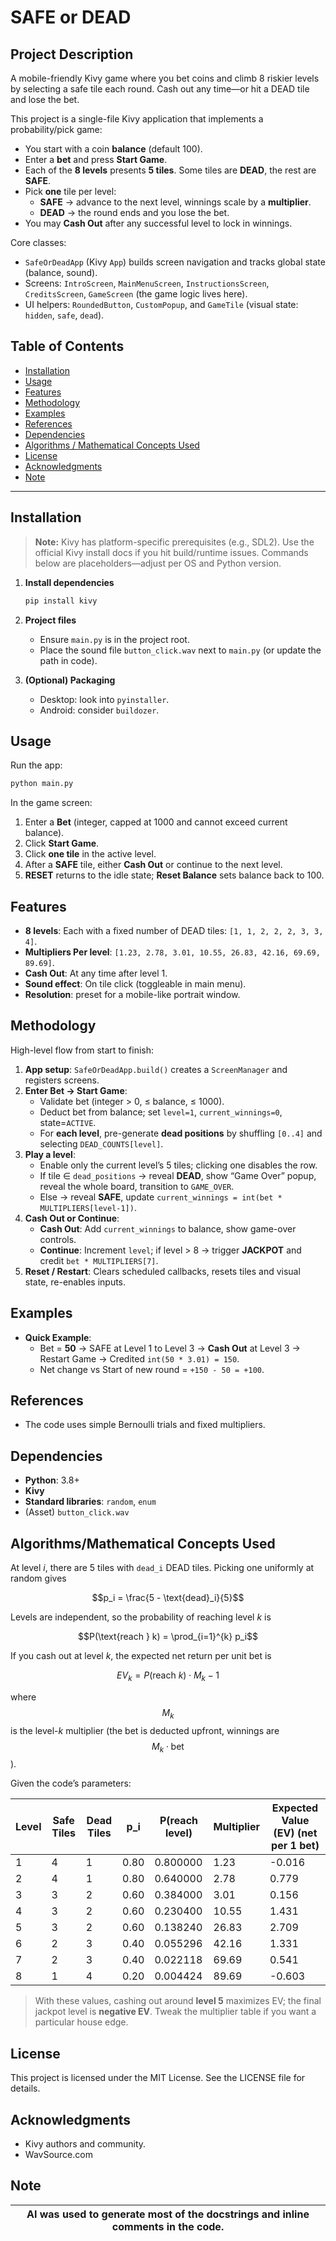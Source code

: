 # SAFE or DEAD

## Project Description
A mobile-friendly Kivy game where you bet coins and climb 8 riskier levels by selecting a safe tile each round. Cash out any time—or hit a DEAD tile and lose the bet.

This project is a single-file Kivy application that implements a probability/pick game:
- You start with a coin **balance** (default 100).
- Enter a **bet** and press **Start Game**.
- Each of the **8 levels** presents **5 tiles**. Some tiles are **DEAD**, the rest are **SAFE**.
- Pick **one** tile per level:
  - **SAFE** → advance to the next level, winnings scale by a **multiplier**.
  - **DEAD** → the round ends and you lose the bet.
- You may **Cash Out** after any successful level to lock in winnings.

Core classes:
- `SafeOrDeadApp` (Kivy `App`) builds screen navigation and tracks global state (balance, sound).
- Screens: `IntroScreen`, `MainMenuScreen`, `InstructionsScreen`, `CreditsScreen`, `GameScreen` (the game logic lives here).
- UI helpers: `RoundedButton`, `CustomPopup`, and `GameTile` (visual state: `hidden`, `safe`, `dead`).

## Table of Contents
- [Installation](#installation)
- [Usage](#usage)
- [Features](#features)
- [Methodology](#methodology)
- [Examples](#examples)
- [References](#references)
- [Dependencies](#dependencies)
- [Algorithms / Mathematical Concepts Used](#algorithmsmathematical-concepts-used)
- [License](#license)
- [Acknowledgments](#acknowledgments)
- [Note](#note)

---

## Installation
> **Note:** Kivy has platform-specific prerequisites (e.g., SDL2). Use the official Kivy install docs if you hit build/runtime issues. Commands below are placeholders—adjust per OS and Python version.

1. **Install dependencies**
   ```bash
   pip install kivy
   ```

2. **Project files**
   - Ensure `main.py` is in the project root.
   - Place the sound file `button_click.wav` next to `main.py` (or update the path in code).

3. **(Optional) Packaging**
   - Desktop: look into `pyinstaller`.
   - Android: consider `buildozer`.

## Usage
Run the app:
```bash
python main.py
```

In the game screen:
1. Enter a **Bet** (integer, capped at 1000 and cannot exceed current balance).
2. Click **Start Game**.
3. Click **one tile** in the active level.
4. After a **SAFE** tile, either **Cash Out** or continue to the next level.
5. **RESET** returns to the idle state; **Reset Balance** sets balance back to 100.

## Features
- **8 levels**: Each with a fixed number of DEAD tiles: `[1, 1, 2, 2, 2, 3, 3, 4]`.
- **Multipliers Per level**: `[1.23, 2.78, 3.01, 10.55, 26.83, 42.16, 69.69, 89.69]`.
- **Cash Out**: At any time after level 1.
- **Sound effect**: On tile click (toggleable in main menu).
- **Resolution**: preset for a mobile-like portrait window.

## Methodology
High-level flow from start to finish:
1. **App setup**: `SafeOrDeadApp.build()` creates a `ScreenManager` and registers screens.
2. **Enter Bet → Start Game**:
   - Validate bet (integer > 0, ≤ balance, ≤ 1000).
   - Deduct bet from balance; set `level=1`, `current_winnings=0`, state=`ACTIVE`.
   - For **each level**, pre-generate **dead positions** by shuffling `[0..4]` and selecting `DEAD_COUNTS[level]`.
3. **Play a level**:
   - Enable only the current level’s 5 tiles; clicking one disables the row.
   - If tile ∈ `dead_positions` → reveal **DEAD**, show “Game Over” popup, reveal the whole board, transition to `GAME_OVER`.
   - Else → reveal **SAFE**, update `current_winnings = int(bet * MULTIPLIERS[level-1])`.
4. **Cash Out or Continue**:
   - **Cash Out**: Add `current_winnings` to balance, show game-over controls.
   - **Continue**: Increment `level`; if level > 8 → trigger **JACKPOT** and credit `bet * MULTIPLIERS[7]`.
5. **Reset / Restart**: Clears scheduled callbacks, resets tiles and visual state, re-enables inputs.

## Examples
- **Quick Example**:
  - Bet = **50** → SAFE at Level 1 to Level 3 → **Cash Out** at Level 3 → Restart Game → Credited `int(50 * 3.01) = 150`.
  - Net change vs Start of new round = `+150 - 50 = +100`.

## References
- The code uses simple Bernoulli trials and fixed multipliers.

## Dependencies
- **Python**: 3.8+
- **Kivy**
- **Standard libraries**: `random`, `enum`
- (Asset) `button_click.wav`

## Algorithms/Mathematical Concepts Used
At level *i*, there are 5 tiles with `dead_i` DEAD tiles. Picking one uniformly at random gives

$$p_i = \frac{5 - \text{dead}_i}{5}$$

Levels are independent, so the probability of reaching level *k* is

$$P(\text{reach } k) = \prod_{i=1}^{k} p_i$$

If you cash out at level *k*, the expected net return per unit bet is

$$EV_k = P(\text{reach } k) \cdot M_k - 1$$

where $$M_k$$ is the level-*k* multiplier (the bet is deducted upfront, winnings are $$M_k \cdot \text{bet}$$).

Given the code’s parameters:

| Level | Safe Tiles | Dead Tiles | p_i | P(reach level) | Multiplier | Expected Value (EV) (net per 1 bet) |
| --- | --- | --- | --- | --- | --- | --- |
| 1 | 4 | 1 | 0.80 | 0.800000 | 1.23 | -0.016 |
| 2 | 4 | 1 | 0.80 | 0.640000 | 2.78 | 0.779 |
| 3 | 3 | 2 | 0.60 | 0.384000 | 3.01 | 0.156 |
| 4 | 3 | 2 | 0.60 | 0.230400 | 10.55 | 1.431 |
| 5 | 3 | 2 | 0.60 | 0.138240 | 26.83 | 2.709 |
| 6 | 2 | 3 | 0.40 | 0.055296 | 42.16 | 1.331 |
| 7 | 2 | 3 | 0.40 | 0.022118 | 69.69 | 0.541 |
| 8 | 1 | 4 | 0.20 | 0.004424 | 89.69 | -0.603 |

> With these values, cashing out around **level 5** maximizes EV; the final jackpot level is **negative EV**. Tweak the multiplier table if you want a particular house edge.

## License
This project is licensed under the MIT License. See the LICENSE file for details.

## Acknowledgments
- Kivy authors and community.
- WavSource.com

## Note
| AI was used to generate most of the docstrings and inline comments in the code. |
|:--:|
